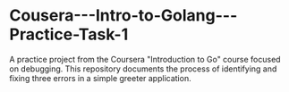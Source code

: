 # Cousera---Intro-to-Golang---Practice-Task-1
A practice project from the Coursera "Introduction to Go" course focused on debugging. This repository documents the process of identifying and fixing three errors in a simple greeter application.
